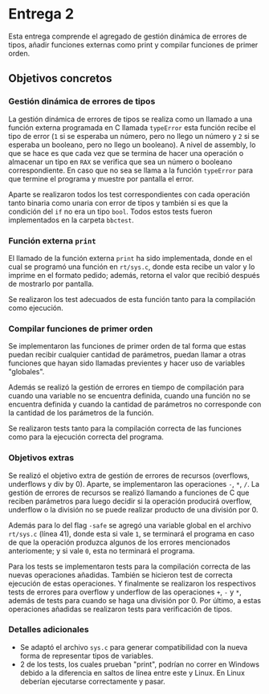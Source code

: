 # Entrega 2
Esta entrega comprende el agregado de gestión dinámica de errores de tipos, añadir funciones externas como print y compilar funciones de primer orden.


## Objetivos concretos
### Gestión dinámica de errores de tipos
La gestión dinámica de errores de tipos se realiza como un llamado a una función externa programada en C llamada `typeError` esta función recibe el tipo de error (`1` si se esperaba un número, pero no llego un número y `2` si se esperaba un booleano, pero no llego un booleano). A nivel de assembly, lo que se hace es que cada vez que se termina de hacer una operación o almacenar un tipo en `RAX` se verifica que sea un número o booleano correspondiente. En caso que no sea se llama a la funcìón `typeError` para que termine el programa y muestre por pantalla el error.

Aparte se realizaron todos los test correspondientes con cada operación tanto binaria como unaria con error de tipos y también si es que la condición del `if` no era un tipo `bool`. Todos estos tests fueron implementados en la carpeta `bbctest`.


### Función externa `print`
El llamado de la función externa `print` ha sido implementada, donde en el cual se programó una función en `rt/sys.c`, donde esta recibe un valor y lo imprime en el formato pedido; además, retorna el valor que recibió después de mostrarlo por pantalla. 

Se realizaron los test adecuados de esta función tanto para la compilación como ejecución.

### Compilar funciones de primer orden
Se implementaron las funciones de primer orden de tal forma que estas puedan recibir cualquier cantidad de parámetros, puedan llamar a otras funciones que hayan sido llamadas previentes y hacer uso de variables "globales".

Además se realizó la gestión de errores en tiempo de compilación para cuando una variable no se encuentra definida, cuando una función no se encuentra definida y cuando la cantidad de parámetros no corresponde con la cantidad de los parámetros de la función.

Se realizaron tests tanto para la compilación correcta de las funciones como para la ejecución correcta del programa.

### Objetivos extras

Se realizó  el objetivo extra de gestión de errores de recursos (overflows, underflows y div by 0). Aparte, se implementaron las operaciones `-`, `*`, `/`. La gestión de errores de recursos se realizó llamando a funciones de C que reciben parámetros para luego decidir si la operación producirá overflow, underflow o la división no se puede realizar producto de una división por 0. 

Además para lo del flag `-safe` se agregó una variable global en el archivo `rt/sys.c` (línea 41), donde esta si vale `1`, se terminará el programa en caso de que la operación produzca algunos de los errores mencionados anteriomente; y si vale `0`, esta no terminará el programa.

Para los tests se implementaron tests para la compilación correcta de las nuevas operaciones añadidas. También se hicieron test de correcta ejecución de estas operaciones. Y finalmente se realizaron los respectivos tests de errores para overflow y underflow de las operaciones `+`, `-` y `*`, además de tests para cuando se haga una división por 0. Por último, a estas operaciones añadidas se realizaron tests para verificación de tipos.

### Detalles adicionales
- Se adaptó el archivo `sys.c` para generar compatibilidad con la nueva forma de representar tipos de variables.
- 2 de los tests, los cuales prueban "print", podrían no correr en Windows debido a la diferencia en saltos de línea entre este y Linux. En Linux deberían ejecutarse correctamente y pasar.
